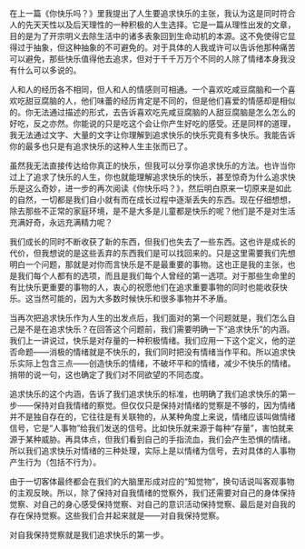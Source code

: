 在上一篇《你快乐吗？》里我提出了人生要追求快乐的主张，我认为这是同时符合人的先天天性以及后天理性的一种积极的人生选择。它是一篇从理性出发的文章，目的是为了开宗明义去除生活中的诸多表象回到生命动机的本源。这不免使得它显得过于抽象，但这种抽象的不可避免的。对于具体的人我或许可以告诉他那种痛苦可以避免，那些快乐值得他去追求，但对于千千万万个不同的人除了情绪本身我没有什么可以多说的。

人和人的经历各不相同，但人和人的情感则可相通。一个喜欢吃咸豆腐脑和一个喜欢吃甜豆腐脑的人，他们味蕾的经历肯定是不同的，但是他们喜爱的情感却是相似的。你无法通过描述的形式，去告诉喜欢吃先咸豆腐脑的人甜豆腐脑是怎么怎么的好吃，反之亦然。你能说的只是吃这个会让你产生好吃的感受。还是同样的道理，我无法通过文字、大量的文字让你理解到追求快乐的快乐究竟有多快乐。我能告诉你的最多也只是有追求快乐的这种人生主张而已了。

虽然我无法直接传达给你真正的快乐，但我可以分享你追求快乐的方法。也许当你过上了追求了快乐的人生，你也就能理解追求快乐的快乐，甚至惊奇为什么追求快乐是这么奇妙，进一步的再次阅读《你快乐吗？》，然后明白原来一切原来是如此的自然，一切都是我们自小就有而在成长过程中逐渐丢失的东西。现在仔细想想，除去那些不正常的家庭环境，是不是大多是儿童都是快乐的呢？他们是不是对生活充满好奇，永远充满精力呢？

我们成长的同时不断收获了新的东西，但我们也失去了一些东西。这也许是成长的代价，但我想说的是这些丢弃的东西我们是可以找回来的。只是这里需要我们先想明白一个问题，那就是对你而言快乐是不是最重要的事物。这也正是我的主张，也是我们每个人都有的选项，而且是我们每个人曾经的第一选项。对于那些生命里的有比快乐更重要的事物的人，衷心的祝愿他们在追求重要事物的同时也能收获快乐。这当然可能的，因为大多数时候快乐和很多事物并不矛盾。

当再次把追求快乐作为人生的出发点后，我们面对的第一个问题就是，我们怎么自己是不是在追求快乐？在回答这个问题前，我们需要明确一下“追求快乐”的内涵。我们上一讲说过，快乐是对存量的一种积极情绪。我们应用一下这个定义，他的逆否命题——消极的情绪就是不快乐的，我们同时把没有情绪当作平和。所以追求快乐实际上包含三点——创造快乐的情绪，不破坏平和的情绪，减少不快乐的情绪。捎带的说一句，这也确定了我们对不同欲望的不同态度。

追求快乐的这个内涵，告诉了我们追求快乐的标准，也明确了我们追求快乐的第一步——保持对自我情绪的察觉。但仅仅只是保持对情绪的觉察是不够的，因为情绪并不是独自存在的，它往往是有关联物的，从某种角度上来说，情绪应该叫做情绪信号，它是“人事物”给我们发送的信号。比如快乐就来源于每种“存量”，害怕就来源于某种威胁。再具体点，但我们看到自己的手指流血，我们会产生恐惧的情绪。所以我们追求快乐对情绪的三种处理，实际上是以情绪为信号，去对具体的人事物产生行为（包括不行为）。

由于一切客体最终都会在我们的大脑里形成对应的“知觉物”，换句话说叫客观事物的主观反映。所以，除了保持对自我情绪的觉察外，我们还需要对自己的身体保持觉察、对自己的身心感受保持觉察、对自己的意识活动保持觉察、最后是对自我的存在保持觉察。这些我们合并起来就是——对自我保持觉察。

对自我保持觉察就是我们追求快乐的第一步。